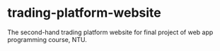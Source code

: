 # trading-platform-website
The second-hand trading platform website for final project of web app programming course, NTU.
